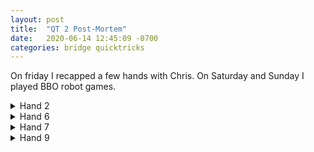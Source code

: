 ```yaml
---
layout: post
title:  "QT 2 Post-Mortem"
date:   2020-06-14 12:45:09 -0700
categories: bridge quicktricks
---
```


On friday I recapped a few hands with Chris. On Saturday and Sunday I played BBO robot games.

<details>
  <summary markdown='span'>Hand 2
  </summary>

  <iframe markdown='0'
    src="https://www.bridgebase.com/tools/handviewer.html?lin=st||pn|granola357,neilaw,Forrest_,Keantoplay|md|4SKJT85HT9DAKQCKT6,SA976H76543D4CQ73,SQ32HDJT987CA9542,S4HAKQJ82D6532CJ8|sv|n|rh||ah|Board%202|mb|1H|mb|1S|mb|2H|mb|3S|mb|P|mb|P|mb|P|pc|H3|pc|S2|pc|H2|pc|H9|pc|SQ|pc|S4|pc|S5|pc|SA|pc|H4|pc|S3|pc|H8|pc|HT|pc|D7|pc|D2|pc|DA|pc|D4|pc|SK|pc|S6|pc|C2|pc|D3|pc|SJ|pc|S7|pc|C4|pc|D5|pc|ST|pc|S9|pc|C5|pc|C8|pc|DK|pc|H5|pc|D8|pc|D6|pc|DQ|pc|C3|pc|D9|pc|HJ|pc|S8|pc|C7|pc|C9|pc|CJ|pc|C6|pc|CQ|pc|CA|pc|HQ|pc|DJ|pc|HK|pc|CT|pc|H6|pc|DT|pc|HA|pc|CK|pc|H7|"
    height="480"
    width="720"
    allowfullscreen="allowfullscreen"> 
    </iframe>
```
forrest06/12/2020
Think i underbid this one - not sure if a void in their suit should push me more towards being preemptive or constructive
chuhchung06/12/2020
i probably would've bid 2 :stuck_out_tongue:
partner's only overcalling
they don't have to have all that much
the defense was weak
forrest06/12/2020
hmm interesting - i was assuming i should bid at least 3 since i thought i should be willing to compete that high
chuhchung06/12/2020
yeah that's fine
i wasn't gonna compete that much
can you see the defensive improvement?
(don't gib!)
also, i didn't even realize if my improvement would amount to an extra trick. but it does
woohoo!
forrest06/12/2020
play another trump when in w/ the A
but Mark can avoid that by not playing trumps in the first place
chuhchung06/12/2020
if they take the SQ with the A and play another trump, mark just claims right
forrest06/12/2020
yeah nvm
chuhchung06/12/2020
what's declarer's pain point on this hand?
what's the suit you want to attack
forrest06/12/2020
club to kill the entry is what makes sense to me but not seeing how that gains a trick
chuhchung06/12/2020
sorry the question is probably too vague
but we wanna hit hearts
but we can't, as long as dummy's trump is sentinel-ing
forrest06/12/2020
i see so we are ducking until dummy is out then
chuhchung06/12/2020
yes
duck the SQ
you wanna get into this habit as a matter of routine
now declarer has a problem
tries to draw trump? here come hearts
ok, ruff a heart first? now dummy is out of trumps, and you have to get to your hand to draw trumps still, and they'll tap you..... ugh
forrest06/12/2020
hmm but sometimes don't you want to win and play another to cut ruffs? Using the same logic as leading a trump. I guess if that's the case they are probably not drawing trumps
chuhchung06/12/2020
ducking is cutting the ruff, with the advantage of retaining the tempo (trump ace)
declarer has to twist to even get the ruff now, and it's not clear it's good for him
```
</details>

<details>
  <summary markdown='span'>Hand 6
  </summary>

  <iframe markdown='0'
    src="https://www.bridgebase.com/tools/handviewer.html?lin=st||pn|granola357,Sue_d,Forrest_,MarthaSF|md|4SAK4H2DAQJ53CKQ82,SJ9853HADT72CT963,S7HKQJT7653DK9C54,SQT62H984D864CAJ7|sv|e|rh||ah|Board%206|mb|P|mb|1D|mb|P|mb|1H|mb|P|mb|2N|mb|P|mb|4H|mb|P|mb|P|mb|P|pc|C7|pc|CK|pc|C3|pc|C4|pc|SA|pc|S3|pc|S7|pc|S2|pc|SK|pc|S5|pc|C5|pc|S6|pc|H2|pc|HA|pc|H3|pc|H4|pc|C6|pc|HK|pc|CJ|pc|C2|pc|HQ|pc|H8|pc|D3|pc|D2|mc|12|"
    height="480"
    width="720"
    allowfullscreen="allowfullscreen"> 
    </iframe>
```
forrest06/12/2020
Lost out to the people playing in :3N:. Mostly feel like i'm going to make my 8 card major trumps, but i know if you have extra strength it often pays to play :3N:. Maybe if my DK is the DA instead?
chuhchung06/12/2020
i would always play 4H
everyone else is crazy
```
</details>

<details>
  <summary markdown='span'>Hand 7
  </summary>

  <iframe markdown='0'
    src="https://www.bridgebase.com/tools/handviewer.html?lin=st||pn|granola357,srpj,Forrest_,reinae|md|1SATHAQ754DT76CJT8,S9752HKJ3D5CQ7642,SQJ64HT6DAKQ832C5,SK83H982DJ94CAK93|sv|b|rh||ah|Board%207|mb|1H|mb|P|mb|2D|mb|P|mb|2N|mb|P|mb|3N|mb|P|mb|P|mb|P|pc|C4|pc|C5|pc|CK|pc|C8|pc|CA|pc|CT|pc|C2|pc|S4|pc|C9|pc|CJ|pc|CQ|pc|H6|pc|C7|pc|S6|pc|C3|pc|D6|pc|C6|pc|HT|pc|D4|pc|H4|pc|S2|pc|SJ|pc|SK|pc|SA|pc|HA|pc|H3|pc|D2|pc|H2|pc|ST|pc|S5|pc|SQ|pc|S3|pc|DA|pc|D9|pc|D7|pc|D5|pc|DK|pc|DJ|pc|DT|pc|S7|pc|DQ|pc|H8|pc|H5|pc|S9|mc|8|"
    height="480"
    width="720"
    allowfullscreen="allowfullscreen"> 
    </iframe>
```
forrest06/12/2020
I think i should have just raised diamonds here
chuhchung06/12/2020
oh i saw this one
i think it's a practical call
¯\_(ツ)_/¯
forrest06/12/2020
fair enough - i do get a little mixed up on when 2NT can be a bare minimum and when it shows more
like 1 vs 2 level response that part makes sense
chuhchung06/12/2020
you should just agree to play it my way :stuck_out_tongue:
forrest06/12/2020
i guess if they overcall then it's stronger?
what's your way?
chuhchung06/12/2020
make opener's 2M rebid waiting
2N shows a real desire to declare NT
forrest06/12/2020
yeah that's how 2/1 usually works right?
2M doesn't show 6
chuhchung06/12/2020
there's no standard, heh
that's my preferred way
and std american should play it this way too
(even more compelling in std)
forrest06/12/2020
because we're not as strong so we stay lower/can be dropped?
although you said 2D promises a rebid
so nvm that second part
chuhchung06/12/2020
if you stick with the principle that the 2/1 bidder PROMISES a rebid, then 2M waiting is mandatory to allow responder to stop below game
assuming opener has a minimum
forrest06/12/2020
so if that's the case then I can rebid :2H: then Mark's :2N: and :3D:  and :3H: are NF, anything else is GF?
chuhchung06/12/2020
you mean if mark rebids 2N, then those things you said are NF? yeah
forrest06/12/2020
well that's not what i meant but that makes sense too
i'm saying for Mark's 2nd bid
chuhchung06/12/2020
i'm not really following
what's the auction?
forrest06/12/2020
:1H::2D:; :2H:
then which of these are NF
:2N:
:3D:
:3H:
chuhchung06/12/2020
oh yea all of them nf i think
but maybe that's bad
i'd want 3H F...
forrest06/12/2020
right that was the one that seemed least likely to me
ok i'll talk about it w/ Mark
I like it but it does make major rebids a little more complicated
```
</details>

<details>
  <summary markdown='span'>Hand 9
  </summary>

  <iframe markdown='0'
    src="https://www.bridgebase.com/tools/handviewer.html?lin=st||pn|granola357,UWagle,Forrest_,WagleK|md|3SK754HAK642D64C85,SA32H98DKQT72CKT2,SQJ8HQ5DAJ85CJ973,ST96HJT73D93CAQ64|sv|e|rh||ah|Board%209|mb|P|mb|P|mb|1H|mb|D|mb|1N|mb|P|mb|P|mb|P|pc|S6|pc|S4|pc|SA|pc|S8|pc|D7|pc|DA|pc|D3|pc|D4|pc|SQ|pc|S9|pc|S5|pc|S2|pc|SJ|pc|ST|pc|S7|pc|S3|pc|HQ|pc|H3|pc|H2|pc|H8|pc|H5|pc|H7|pc|HA|pc|H9|pc|HK|pc|C2|pc|C3|pc|HT|pc|SK|pc|D2|pc|C7|pc|C4|pc|H6|pc|DT|pc|C9|pc|HJ|pc|CA|pc|C5|pc|CT|pc|CJ|pc|CQ|pc|C8|pc|CK|pc|D5|mc|7|"
    height="480"
    width="720"
    allowfullscreen="allowfullscreen"> 
    </iframe>
```
forrest06/12/2020
I think you saw this one and confirmed I should :XX:?
chuhchung06/12/2020
yeah just rewind thids
balanced hands with values and 2 4 card suits like to rewind
they're just in deep shit here
forrest06/12/2020
so on this hand, E probably passes, Mark should pass too, then W has to bid :2D: then i whack it for penalties?
chuhchung06/12/2020
yeah
```
</details>